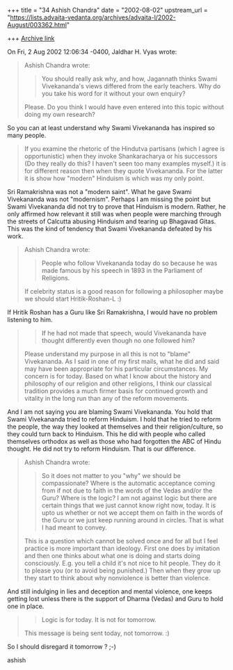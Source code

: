 +++
title = "34 Ashish Chandra"
date = "2002-08-02"
upstream_url = "https://lists.advaita-vedanta.org/archives/advaita-l/2002-August/003362.html"

+++
[Archive link](https://lists.advaita-vedanta.org/archives/advaita-l/2002-August/003362.html)

On Fri, 2 Aug 2002 12:06:34 -0400, Jaldhar H. Vyas <jaldhar at BRAINCELLS.COM>
wrote:

>Ashish Chandra wrote:
>
>> You should really ask why, and how, Jagannath thinks Swami Vivekananda's
>> views differed from the early teachers. Why do you take his word for it
>> without your own enquiry?
>
>Please.  Do you think I would have even entered into this topic without
>doing my own research?

So you can at least understand why Swami Vivekananda has inspired so many
people.

>If you examine the rhetoric of the Hindutva partisans (which I agree is
>opportunistic) when they invoke Shankaracharya or his successors (Do
>they really do this?  I haven't seen too many examples myself.)  it is for
>different reason then when they quote Vivekananda.  For the latter it is
>show how "modern" Hinduism is which was my only point.

Sri Ramakrishna was not a "modern saint". What he gave Swami Vivekananda
was not "modernism". Perhaps I am missing the point but Swami Vivekananda
did not try to prove that Hinduism is modern. Rather, he only affirmed how
relevant it still was when people were marching through the streets of
Calcutta abusing Hinduism and tearing up Bhagavad Gitas. This was the kind
of tendency that Swami Vivekananda defeated by his work.

>
>Ashish Chandra wrote:
>
>> People who follow Vivekananda today do so because he was made famous by
>> his speech in 1893 in the Parliament of Religions.
>
>If celebrity status is a good reason for following a philosopher maybe we
>should start Hritik-Roshan-L :)
>

If Hritik Roshan has a Guru like Sri Ramakrishna, I would have no problem
listening to him.

>> If he had not made that speech, would
>> Vivekananda have thought differently even though no one followed him?
>
>Please understand my purpose in all this is not to "blame" Vivekananda.
>As I said in one of my first mails, what he did and said may have been
>appropriate for his particular circumstances.  My concern is for today.
>Based on what I know about the history and philosophy of our religion and
>other religions, I think our classical tradition provides a much firmer
>basis for continued growth and vitality in the long run than any of the
>reform movements.
>

And I am not saying you are blaming Swami Vivekananda. You hold that Swami
Vivekananda tried to reform Hinduism. I hold that he tried to reform the
people, the way they looked at themselves and their religion/culture, so
they could turn back to Hinduism. This he did with people who called
themselves orthodox as well as those who had forgotten the ABC of Hindu
thought. He did not try to reform Hinduism. That is our difference.

>Ashish Chandra wrote:
>
>> So it does not matter to you "why" we should be compassionate? Where is
>> the automatic acceptance coming from if not due to faith in the words of
>> the Vedas and/or the Guru? Where is the logic? I am not against logic but
>> there are certain things that we just cannot know right now, today. It is
>> upto us whether or not we accept them on faith in the words of the Guru
or
>> we just keep running around in circles. That is what I had meant to
convey.
>
>This is a question which cannot be solved once and for all but I feel
>practice is more important than ideology.  First one does by imitation and
>then one thinks about what one is doing and starts doing consciously.
>E.g. you tell a child it's not nice to hit people.  They do it to please
>you (or to avoid being punished.)  Then when they grow up they start to
>think about why nonviolence is better than violence.
>

And still indulging in lies and deception and mental violence, one keeps
getting lost unless there is the support of Dharma (Vedas) and Guru to hold
one in place.

>> Logic is for today. It is not for tomorrow.
>
>This message is being sent today, not tomorrow. :)
>

So I should disregard it tomorrow ? ;-)

ashish


